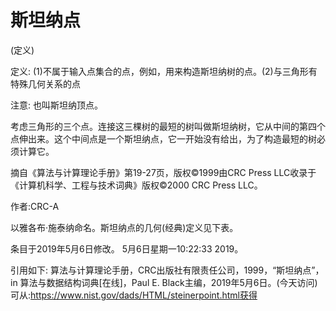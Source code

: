 # 斯坦纳点


(定义)



定义:
(1)不属于输入点集合的点，例如，用来构造斯坦纳树的点。(2)与三角形有特殊几何关系的点



注意:
也叫斯坦纳顶点。

考虑三角形的三个点。连接这三棵树的最短的树叫做斯坦纳树，它从中间的第四个点伸出来。这个中间点是一个斯坦纳点，它一开始没有给出，为了构造最短的树必须计算它。

摘自《算法与计算理论手册》第19-27页，版权©1999由CRC Press LLC收录于《计算机科学、工程与技术词典》版权©2000 CRC Press LLC。


作者:CRC-A


以雅各布·施泰纳命名。斯坦纳点的几何(经典)定义见下表。








条目于2019年5月6日修改。
5月6日星期一10:22:33 2019。



引用如下:
算法与计算理论手册，CRC出版社有限责任公司，1999，“斯坦纳点”，in
算法与数据结构词典[在线]，Paul E. Black主编，2019年5月6日。(今天访问)
可从:https://www.nist.gov/dads/HTML/steinerpoint.html获得
